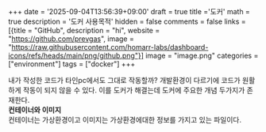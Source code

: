 +++
date = '2025-09-04T13:56:39+09:00'
draft = true
title ='도커'
math = true 
description = '도커 사용목적'
hidden = false
comments = false
links = [{title = "GitHub", description = "hi", website = "https://github.com/prevgas", image = "https://raw.githubusercontent.com/homarr-labs/dashboard-icons/refs/heads/main/png/github.png"}]
image = "image.png"
categories = ["environment"]
tags = ["docker"]
+++

  내가 작성한 코드가 타인pc에서도 그대로 작동할까? 개발환경이 다르기에 코드가 원활하게 작동이 되지 않을 수 있다. 이를 도커가 해결는데 도커에 주요한 개념 두가지가 존재한다.  
  **컨테이너와 이미지**   
  컨테이너는 가상환경이고 이미지는 가상환경에대한 정보를 가지고 있는 파일이다. 
